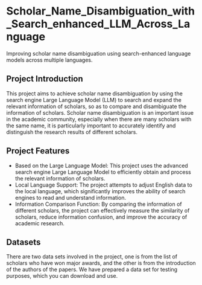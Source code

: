 # Scholar_Name_Disambiguation_with_Search_enhanced_LLM_Across_Language
Improving scholar name disambiguation using search-enhanced language models across multiple languages.
## Project Introduction
This project aims to achieve scholar name disambiguation by using the search engine Large Language Model (LLM) to search and expand the relevant information of scholars, so as to compare and disambiguate the information of scholars. Scholar name disambiguation is an important issue in the academic community, especially when there are many scholars with the same name, it is particularly important to accurately identify and distinguish the research results of different scholars.
## Project Features
- Based on the Large Language Model: This project uses the advanced search engine Large Language Model to efficiently obtain and process the relevant information of scholars.
- Local Language Support: The project attempts to adjust English data to the local language, which significantly improves the ability of search engines to read and understand information.
- Information Comparison Function: By comparing the information of different scholars, the project can effectively measure the similarity of scholars, reduce information confusion, and improve the accuracy of academic research.
## Datasets
There are two data sets involved in the project, one is from the list of scholars who have won major awards, and the other is from the introduction of the authors of the papers. We have prepared a data set for testing purposes, which you can download and use.
